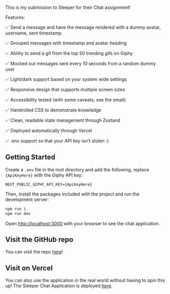 This is my submission to Sleeper for their Chat assignment!

Features:

✅ Send a message and have the message rendered with a dummy avatar, username, sent
timestamp.

✅ Grouped messages with timestamp and avatar heading 

✅ Ability to send a gif from the top 50 trending gifs on Giphy

✅ Mocked out messages sent every 10 seconds from a random dummy user

✅ Light/dark support based on your system wide settings

✅ Responsive design that supports multiple screen sizes

✅ Accessibility tested (with some caveats, see the email)

✅ Handrolled CSS to demonstrate knowledge

✅ Clean, readable state management through Zustand

✅ Deployed automatically through Vercel

✅ .env support so that your API key isn't stolen :)

## Getting Started
Create a `.env` file in the root directory and add the following, replace `{ApiKeyHere}` with the Giphy API key:

```
NEXT_PUBLIC_GIPHY_API_KEY={ApiKeyHere}
```

Then, install the packages included with the project and run the development server:

```bash
npm run i
npm run dev
```

Open [http://localhost:3000](http://localhost:3000) with your browser to see the chat application.

## Visit the GitHub repo

You can visit the repo [here](https://github.com/ibarczewski/chat-assignment)!

## Visit on Vercel

You can also use the application in the real world without having to spin this up! The Sleeper Chat Application is deployed [here](https://chat-assignment-lilac.vercel.app/).